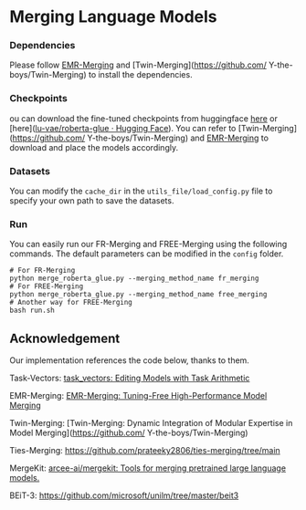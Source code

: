 # Merging Language Models

### Dependencies

Please follow [EMR-Merging](https://github.com/harveyhuang18/EMR_Merging) and [Twin-Merging](https://github.com/ Y-the-boys/Twin-Merging) to install the dependencies.

### Checkpoints

ou can download the fine-tuned checkpoints from huggingface [here](https://huggingface.co/vanillaOVO/roberta_base_glue_ckpts/tree/main) or [here]([lu-vae/roberta-glue · Hugging Face](https://huggingface.co/lu-vae/roberta-glue)). You can refer to [Twin-Merging](https://github.com/ Y-the-boys/Twin-Merging) and [EMR-Merging](https://github.com/harveyhuang18/EMR_Merging) to download and place the models accordingly.

### Datasets

You can modify the `cache_dir` in the `utils_file/load_config.py` file to specify your own path to save the datasets.

### Run

You can easily run our FR-Merging and FREE-Merging using the following commands. The default parameters can be modified in the `config` folder.

```
# For FR-Merging
python merge_roberta_glue.py --merging_method_name fr_merging
# For FREE-Merging
python merge_roberta_glue.py --merging_method_name free_merging
# Another way for FREE-Merging 
bash run.sh
```

## Acknowledgement

Our implementation references the code below, thanks to them.

Task-Vectors: [task_vectors: Editing Models with Task Arithmetic](https://github.com/mlfoundations/task_vectors)

EMR-Merging: [EMR-Merging: Tuning-Free High-Performance Model Merging](https://github.com/harveyhuang18/EMR_Merging)

Twin-Merging: [Twin-Merging: Dynamic Integration of Modular Expertise in Model Merging](https://github.com/ Y-the-boys/Twin-Merging)

Ties-Merging: https://github.com/prateeky2806/ties-merging/tree/main

MergeKit: [arcee-ai/mergekit: Tools for merging pretrained large language models.](https://github.com/arcee-ai/mergekit)

BEiT-3: https://github.com/microsoft/unilm/tree/master/beit3



